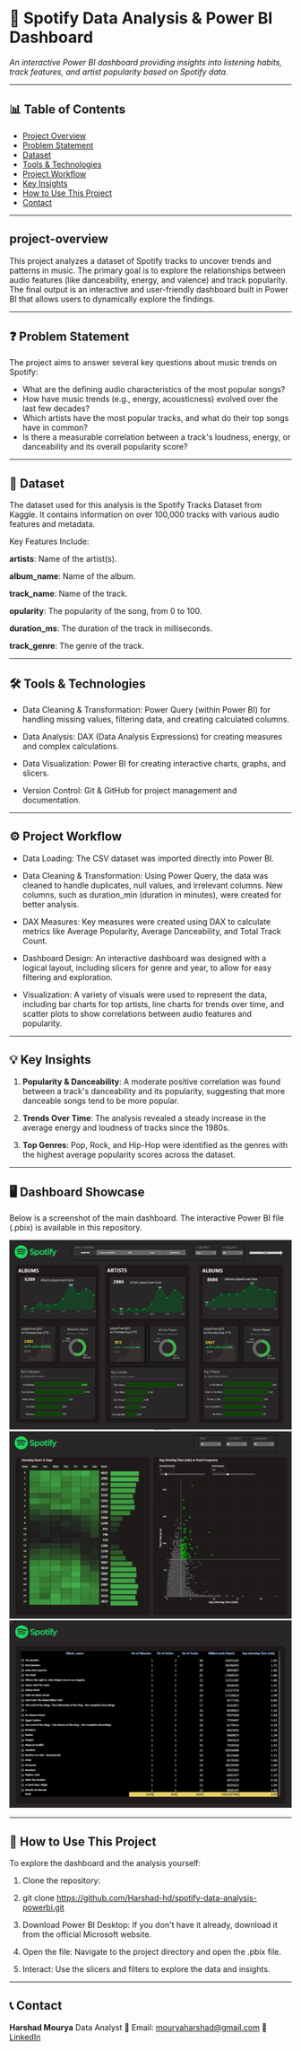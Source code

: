 # 🎵 Spotify Data Analysis & Power BI Dashboard

_An interactive Power BI dashboard providing insights into listening habits, track features, and artist popularity based on Spotify data._

---

## 📊 Table of Contents
- <a href="#project-overview">Project Overview</a>
- <a href="#problem-statement">Problem Statement</a>
- <a href="#dataset">Dataset</a>
- <a href="#tools--technologies">Tools & Technologies</a>
- <a href="#project-workflow">Project Workflow</a>
- <a href="#key-insights">Key Insights</a>
- <a href="#how-to-use-this-project">How to Use This Project</a>
- <a href="#contact">Contact</a>

---
<h2><a class="anchor" id="project-overview"></a>project-overview</h2>

This project analyzes a dataset of Spotify tracks to uncover trends and patterns in music. The primary goal is to explore the relationships between audio features (like danceability, energy, and valence) and track popularity. The final output is an interactive and user-friendly dashboard built in Power BI that allows users to dynamically explore the findings.

---
<h2><a class="anchor" id="problem-statement"></a>❓ Problem Statement</h2>

The project aims to answer several key questions about music trends on Spotify:
- What are the defining audio characteristics of the most popular songs?
- How have music trends (e.g., energy, acousticness) evolved over the last few decades?
- Which artists have the most popular tracks, and what do their top songs have in common?
- Is there a measurable correlation between a track's loudness, energy, or danceability and its overall popularity score?

---
<h2><a class="anchor" id="dataset"></a>💾 Dataset</h2>

The dataset used for this analysis is the Spotify Tracks Dataset from Kaggle. It contains information on over 100,000 tracks with various audio features and metadata.

Key Features Include:

**artists**: Name of the artist(s).

**album_name**: Name of the album.

**track_name**: Name of the track.

**opularity**: The popularity of the song, from 0 to 100.

**duration_ms**: The duration of the track in milliseconds.

**track_genre**: The genre of the track.

---
<h2><a class="anchor" id="tools--technologies"></a>🛠️ Tools & Technologies</h2>

- Data Cleaning & Transformation: Power Query (within Power BI) for handling missing values, filtering data, and creating calculated columns.

- Data Analysis: DAX (Data Analysis Expressions) for creating measures and complex calculations.

- Data Visualization: Power BI for creating interactive charts, graphs, and slicers.

- Version Control: Git & GitHub for project management and documentation.

---
<h2><a class="anchor" id="project-workflow"></a>⚙️ Project Workflow</h2>

- Data Loading: The CSV dataset was imported directly into Power BI.

- Data Cleaning & Transformation: Using Power Query, the data was cleaned to handle duplicates, null values, and irrelevant columns. New columns, such as duration_min (duration in minutes), were created for better analysis.

- DAX Measures: Key measures were created using DAX to calculate metrics like Average Popularity, Average Danceability, and Total Track Count.

- Dashboard Design: An interactive dashboard was designed with a logical layout, including slicers for genre and year, to allow for easy filtering and exploration.

- Visualization: A variety of visuals were used to represent the data, including bar charts for top artists, line charts for trends over time, and scatter plots to show correlations between audio features and popularity.

---
<h2><a class="anchor" id="key-insights"></a>💡 Key Insights</h2>

1. **Popularity & Danceability**: A moderate positive correlation was found between a track's danceability and its popularity, suggesting that more danceable songs tend to be more popular.

2. **Trends Over Time**: The analysis revealed a steady increase in the average energy and loudness of tracks since the 1980s.

3. **Top Genres**: Pop, Rock, and Hip-Hop were identified as the genres with the highest average popularity scores across the dataset.

---
<h2><a class="anchor" id="dashboard-showcase"></a>🖥️ Dashboard Showcase</h2>

Below is a screenshot of the main dashboard. The interactive Power BI file (.pbix) is available in this repository.

![Vendor Performance Dashboard](images/Overview.png)
![Vendor Performance Dashboard](images/Listening-Patterns.png)
![Vendor Performance Dashboard](images/Details.png)

---
<h2><a class="anchor" id="how-to-use-this-project"></a>🚀 How to Use This Project</h2>

To explore the dashboard and the analysis yourself:

1. Clone the repository:

2. git clone https://github.com/Harshad-hd/spotify-data-analysis-powerbi.git

3. Download Power BI Desktop: If you don't have it already, download it from the official Microsoft website.

4. Open the file: Navigate to the project directory and open the .pbix file.

5. Interact: Use the slicers and filters to explore the data and insights.

---
<h2><a class="anchor" id="contact"></a>📞 Contact</h2>

**Harshad Mourya**
Data Analyst
📧 Email: mouryaharshad@gmail.com
🔗 [LinkedIn](https://www.linkedin.com/in/harshad-mourya/)